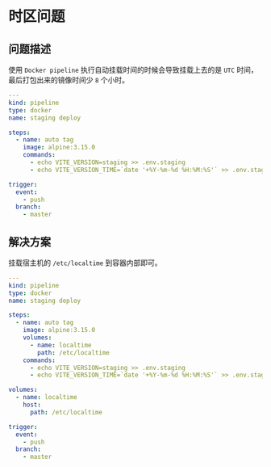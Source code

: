 # 时区问题

## 问题描述

使用 `Docker pipeline` 执行自动挂载时间的时候会导致挂载上去的是 `UTC` 时间，最后打包出来的镜像时间少 `8` 个小时。

```yaml
---
kind: pipeline
type: docker
name: staging deploy

steps:
  - name: auto tag
    image: alpine:3.15.0
    commands:
      - echo VITE_VERSION=staging >> .env.staging
      - echo VITE_VERSION_TIME=`date '+%Y-%m-%d %H:%M:%S'` >> .env.staging

trigger:
  event:
    - push
  branch:
    - master
```

## 解决方案

挂载宿主机的 `/etc/localtime` 到容器内部即可。

```yaml
---
kind: pipeline
type: docker
name: staging deploy

steps:
  - name: auto tag
    image: alpine:3.15.0
    volumes:
      - name: localtime
        path: /etc/localtime
    commands:
      - echo VITE_VERSION=staging >> .env.staging
      - echo VITE_VERSION_TIME=`date '+%Y-%m-%d %H:%M:%S'` >> .env.staging

volumes:
  - name: localtime
    host:
      path: /etc/localtime

trigger:
  event:
    - push
  branch:
    - master
```
